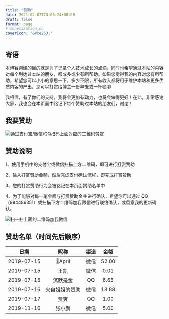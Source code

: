 ```yaml
---
title: "赞助"
date: 2021-02-07T23:06:24+08:00
draft: false
format: page
# monetization_on
coverIcon: "&#xe263;"
---
```


## 寄语

本博客创建的目的就是为了记录个人技术成长的点滴，同时也希望通过本站的内容对每个到达过本站的朋友，都或多或少有所帮助。如果您觉得我的内容对您有所帮助，希望您可以小小的意思一下，多少不限，所有收入都将用于维护本站和更多优质内容的产出，您可以打赏给博主一份早餐或一杯咖啡

我相信，有了你们的支持，我将会更加有动力，也将会做得更好！在此，非常感谢大家，我也会在本页面中铭记下每个赞助过本站的朋友们，谢谢！

## 我要赞助

![通过支付宝/微信/QQ扫码上面对应的二维码赞赏](https://static.acme.top/wp-content/uploads/2019/07/mypay.png?w=250&h=306)

## 赞助说明

1、使用手机中的支付宝或微信扫描上方二维码，即可进行打赏赞助

2、输入打赏赞助金额，然后完成支付确认流程，即完成打赏赞助

3、您的打赏赞助行为会被铭记在本页面赞助名单中

4、为了能够对每一笔金额与打赏赞助金主进行确认，希望你可以通过 QQ（994486351）或扫描下方二维码加我微信进行联络确认，或留意我的更新确认。

![扫一扫上面的二维码加我微信](https://static.acme.top/wp-content/uploads/2019/07/paste-d92829fc77c58d83703d87673e69295d-1.png?w=250&h=250)

## 赞助名单（时间先后顺序）

<!--begin.mdui-table-fluid.mdui-table-hoverable-->

|  日期  |  昵称  |  渠道  |  金额  |
| :------------: | :------------: | :------------: | :------------: |
|  2019-07-15  |  💋April  |  微信  |  52.00  |
|  2019-07-15  |  王凯  |  微信  |  0.01  |
|  2019-07-15  |  沉默是金  |  QQ  |  6.66  |
|  2019-07-16  |  来自姐姐的赞助  |  微信  |  18.88  |
|  2019-07-17  |  贾爽  |  QQ  |  1.00  |
|  2019-11-16  |  张小鹏  |  微信  |  5.00  |

<!--end.mdui-table-fluid.mdui-table-hoverable-->



<style type="text/css">
    article p img {
        width: 250px;
        height: 250px;
        border: 1px solid #00000024;
        box-shadow: none !important;
    }
</style>

